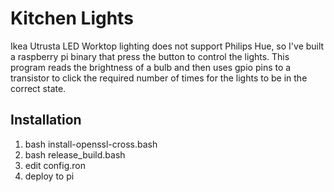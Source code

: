 # Kitchen Lights
Ikea Utrusta LED Worktop lighting does not support Philips Hue, so I've built a raspberry pi binary that press the button to control the lights. This program reads the brightness of a bulb and then uses gpio pins to a transistor to click the required number of times for the lights to be in the correct state.

## Installation
1. bash install-openssl-cross.bash
2. bash release\_build.bash
3. edit config.ron
4. deploy to pi
